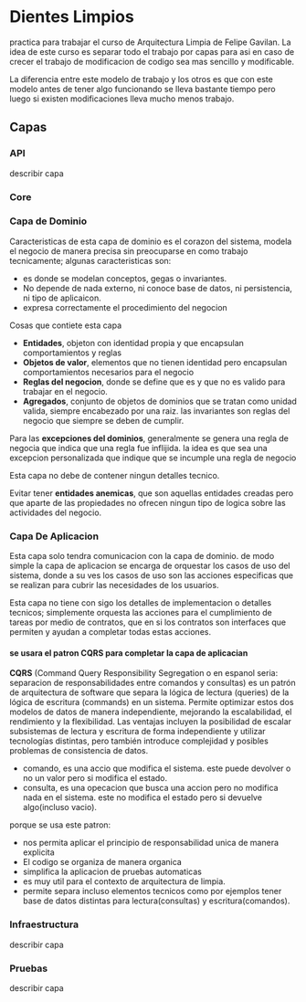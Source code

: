 
# Dientes Limpios


practica para trabajar el curso de Arquitectura Limpia de Felipe Gavilan. La idea de este curso es separar todo el trabajo por capas para asi en caso de crecer el trabajo de modificacion de codigo sea mas sencillo y modificable.

La diferencia entre este modelo de trabajo y los otros es que con este modelo antes de tener algo funcionando se lleva bastante tiempo pero luego si existen modificaciones lleva mucho menos trabajo.


## Capas

### API
describir capa

### Core

### Capa de Dominio
Caracteristicas de esta capa de dominio es el corazon del sistema, modela el negocio de manera precisa sin preocuparse en como trabajo tecnicamente; algunas caracteristicas son:

* es donde se modelan conceptos, gegas o invariantes.
* No depende de nada externo, ni conoce base de datos, ni persistencia, ni tipo de aplicaicon.
* expresa correctamente el procedimiento del negocion

Cosas que contiete esta capa
* __Entidades__, objeton con identidad propia y que encapsulan comportamientos y reglas
* __Objetos de valor__, elementos que no tienen identidad pero encapsulan comportamientos necesarios para el negocio
* __Reglas del negocion__, donde se define que es y que no es valido para trabajar en el negocio.
* __Agregados__, conjunto de objetos de dominios que se tratan como unidad valida, siempre encabezado por una raiz. las invariantes son reglas del negocio que siempre se deben de cumplir.

Para las __excepciones del dominios__, generalmente se genera una regla de negocia que indica que una regla fue inflijida. la idea es que sea una excepcion personalizada que indique que se incumple una regla de negocio

Esta capa no debe de contener ningun detalles tecnico.

Evitar tener __entidades anemicas__, que son aquellas entidades creadas pero que aparte de las propiedades no ofrecen ningun tipo de logica sobre las actividades del negocio.

### Capa De Aplicacion

Esta capa solo tendra comunicacion con la capa de dominio. de modo simple la capa de aplicacion se encarga de orquestar los casos de uso del sistema, donde a su ves los casos de uso son las acciones especificas que se realizan para cubrir las necesidades de los usuarios.

Esta capa no tiene con sigo los detalles de implementacion o detalles tecnicos; simplemente orquesta las acciones para el cumplimiento de tareas por medio de contratos, que en si los contratos son interfaces que permiten y ayudan a completar todas estas acciones.

#### se usara el patron CQRS para completar la capa de aplicacian 

 __CQRS__ (Command Query Responsibility Segregation o en espanol seria: separacion de responsabilidades entre comandos y consultas) es un patrón de arquitectura de software que separa la lógica de lectura (queries) de la lógica de escritura (commands) en un sistema. Permite optimizar estos dos modelos de datos de manera independiente, mejorando la escalabilidad, el rendimiento y la flexibilidad. Las ventajas incluyen la posibilidad de escalar subsistemas de lectura y escritura de forma independiente y utilizar tecnologías distintas, pero también introduce complejidad y posibles problemas de consistencia de datos. 
 
 * comando, es una accio que modifica el sistema. este puede devolver o no un valor pero si modifica el estado.
 * consulta, es una opecacion que busca una accion pero no modifica nada en el sistema. este no modifica el estado pero si devuelve algo(incluso vacio).
 
 porque se usa este patron:
- nos permita aplicar el principio de responsabilidad unica de manera explicita
- El codigo se organiza de manera organica
- simplifica la aplicacion de pruebas automaticas
- es muy util para el contexto de arquitectura de limpia.
- permite separa incluso elementos tecnicos como por ejemplos tener base de datos distintas para lectura(consultas) y escritura(comandos).


### Infraestructura
describir capa

### Pruebas
describir capa